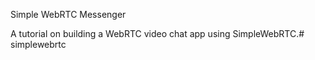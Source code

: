  Simple WebRTC Messenger

A tutorial on building a WebRTC video chat app using SimpleWebRTC.# simplewebrtc
